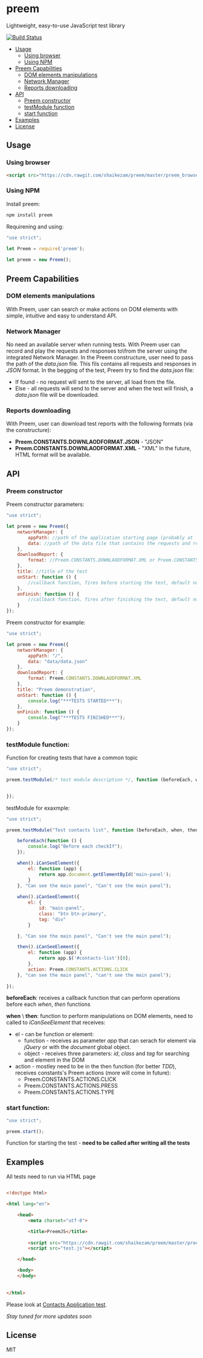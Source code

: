 # preem

Lightweight, easy-to-use JavaScript test library

[![Build Status](http://circleci-badges-max.herokuapp.com/img/shaikezam/preem/master?token=:circle-ci-token)](https://circleci.com/gh/shaikezam/preem/tree/master)
- [Usage](#usage)
    * [Using browser](#using-browser)
    * [Using NPM](#using-npm)
- [Preem Capabilities](#preem-capabilities)
    * [DOM elements manipulations](#dom-elements-manipulations)
    * [Network Manager](#network-manager)
    * [Reports downloading](#reports-downloading)
- [API](#api)
    * [Preem constructor](#preem-constructor)
    * [testModule function](#testmodule-function)
    * [start function](#start-function)
- [Examples](#examples)
- [License](#license)

## Usage

### Using browser

```html
<script src="https://cdn.rawgit.com/shaikezam/preem/master/preem_browser.js"></script>
```

### Using NPM
Install preem:

```javascript
npm install preem
```

Requirening and using:

```javascript
"use strict";
    
let Preem = require('preem');

let preem = new Preem();
```

## Preem Capabilities

### DOM elements manipulations

With Preem, user can search or make actions on DOM elements with simple, intuitive and easy to understand API.

### Network Manager

No need an available server when running tests.
With Preem user can record and play the requests and responses to\from the server using the integrated Network Manager.
In the Preem constructure, user need to pass the path of the *data.json* file.
This fils contains all requests and responses in *JSON* format.
In the begging of the test, Preem try to find the *data.json* file:
   - If found - no request will sent to the server, all load from the file.
   - Else - all requests will send to the server and when the test will finish, a *data.json* file will be downloaded.

### Reports downloading

With Preem, user can download test reports with the following formats (via the constructure):
   - **Preem.CONSTANTS.DOWNLAODFORMAT.JSON** - "JSON"
   - **Preem.CONSTANTS.DOWNLAODFORMAT.XML** - "XML"
In the future, HTML format will be available.

## API

### Preem constructor

Preem constructor parameters:

```javascript
"use strict";

let preem = new Preem({
    networkManager: {
        appPath: //path of the application starting page (probably at '/')
        data: //path of the data file that contains the requests and responses to the server
    },
    downloadReport: {
        format: //Preem.CONSTANTS.DOWNLAODFORMAT.XML or Preem.CONSTANTS.DOWNLAODFORMAT.JSON
    },
    title: //title of the test
    onStart: function () {
        //callback function, fires before starting the test, default null
    },
    onFinish: function () {
        //callback function, fires after finishing the test, default null
    }
});
```

Preem constructor for example:

```javascript
"use strict";

let preem = new Preem({ 
    networkManager: {
        appPath: "/",
        data: "data/data.json"
    },
    downloadReport: {
        format: Preem.CONSTANTS.DOWNLAODFORMAT.XML
    },
    title: "Preem demonstration",
    onStart: function () {
        console.log("***TESTS STARTED***");
    },
    onFinish: function () {
        console.log("***TESTS FINISHED***");
    }
});
```

### testModule function:

Function for creating tests that have a common topic

```javascript
"use strict";

preem.testModule(/* test module description */, function (beforeEach, when, then) {

    
});

```

testModule for exaxmple:

```javascript
"use strict";

preem.testModule("Test contacts list", function (beforeEach, when, then) {

    beforeEach(function () {
        console.log("Before each checkIf");
    });

    when().iCanSeeElement({
        el: function (app) {
            return app.document.getElementById('main-panel');
        }
    }, "Can see the main panel", "Can't see the main panel");
    
    when().iCanSeeElement({
        el: {
            id: "main-panel",
            class: "btn btn-primary",
            tag: "div"
        }

    }, "Can see the main panel", "Can't see the main panel");

    then().iCanSeeElement({
        el: function (app) {
            return app.$('#contacts-list')[0];
        },
        action: Preem.CONSTANTS.ACTIONS.CLICK
    }, "can see the main panel", "can't see the main panel");
    
});

```

**beforeEach**: receives a callback function that can perform operations before each *when*, *then* functions

**when** \ **then**: function to perform manipulations on DOM elements, need to called to *iCanSeeElement* that receives:
- el - can be function or element:
   - function - receives as parameter *app* that can serach for element via *jQuery* or with the *document* global object.
   - object - receives three parameters: *id*, *class* and *tag* for searching and element in the DOM
- action - mostley need to be in the then function (for better *TDD*), receives constants's Preem actions (more will come in future):
   - Preem.CONSTANTS.ACTIONS.CLICK
   - Preem.CONSTANTS.ACTIONS.PRESS
   - Preem.CONSTANTS.ACTIONS.TYPE

### start function:

```javascript
"use strict";

preem.start();

```

Function for starting the test - **need to be called after writing all the tests**

## Examples

All tests need to run via HTML page

```html

<!doctype html>

<html lang="en">

    <head>
        <meta charset="utf-8">

        <title>PreemJS</title>
        
        <script src="https://cdn.rawgit.com/shaikezam/preem/master/preem_browser.js"></script> 
        <script src="test.js"></script>

    </head>

    <body>
    </body>
    
    
</html>

```

Please look at [Contacts Application test](https://github.com/shaikezam/Contacts-Application/blob/master/public/test/test.js).


*Stay tuned for more updates soon*

## License

MIT
